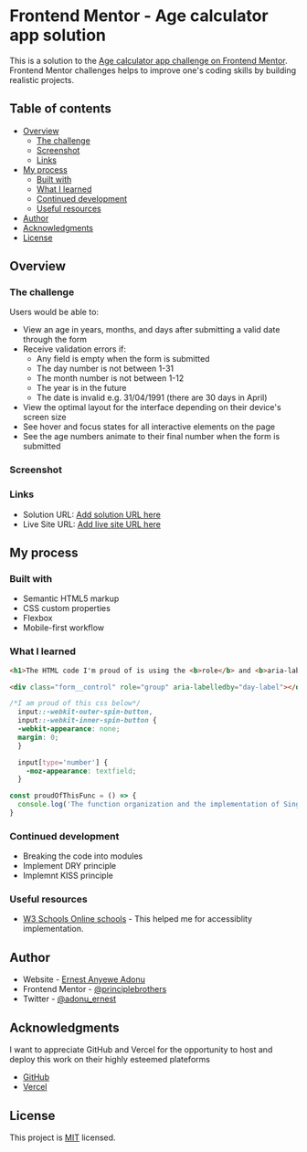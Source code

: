# Frontend Mentor - Age calculator app solution

This is a solution to the [Age calculator app challenge on Frontend Mentor](https://www.frontendmentor.io/challenges/age-calculator-app-dF9DFFpj-Q). Frontend Mentor challenges helps to improve one's coding skills by building realistic projects.

## Table of contents

- [Overview](#overview)
  - [The challenge](#the-challenge)
  - [Screenshot](#screenshot)
  - [Links](#links)
- [My process](#my-process)
  - [Built with](#built-with)
  - [What I learned](#what-i-learned)
  - [Continued development](#continued-development)
  - [Useful resources](#useful-resources)
- [Author](#author)
- [Acknowledgments](#acknowledgments)
- [License](#license)

## Overview

### The challenge

Users would be able to:

- View an age in years, months, and days after submitting a valid date through the form
- Receive validation errors if:
  - Any field is empty when the form is submitted
  - The day number is not between 1-31
  - The month number is not between 1-12
  - The year is in the future
  - The date is invalid e.g. 31/04/1991 (there are 30 days in April)
- View the optimal layout for the interface depending on their device's screen size
- See hover and focus states for all interactive elements on the page
- See the age numbers animate to their final number when the form is submitted

### Screenshot

### Links

- Solution URL: [Add solution URL here](https://your-solution-url.com)
- Live Site URL: [Add live site URL here](https://your-live-site-url.com)

## My process

### Built with

- Semantic HTML5 markup
- CSS custom properties
- Flexbox
- Mobile-first workflow

### What I learned

```html
<h1>The HTML code I'm proud of is using the <b>role</b> and <b>aria-labelledby</b> for accessibility</h1>

<div class="form__control" role="group" aria-labelledby="day-label"></div>
```

```css
/*I am proud of this css below*/
  input::-webkit-outer-spin-button,
  input::-webkit-inner-spin-button {
  -webkit-appearance: none;
  margin: 0;
  }

  input[type='number'] {
    -moz-appearance: textfield;
  }
```

```js
const proudOfThisFunc = () => {
  console.log('The function organization and the implementation of Single Responsibility principle is what I am proud. 🎉')
}
```

### Continued development

- Breaking the code into modules
- Implement DRY principle
- Implemnt KISS principle

### Useful resources

- [W3 Schools Online schools](https://www.w3schools.com/) - This helped me for accessiblity implementation.

## Author

- Website - [Ernest Anyewe Adonu](https://eaadonu-principlebrothers.vercel.app)
- Frontend Mentor - [@principlebrothers](https://www.frontendmentor.io/profile/principlebrothers)
- Twitter - [@adonu_ernest](https://twitter.com/adonu_ernest)

## Acknowledgments

I want to appreciate GitHub and Vercel for the opportunity to host and deploy this work on their highly esteemed plateforms

- [GitHub](https://github.com/)
- [Vercel](https://vercel.com/)

## License

This project is [MIT](./LICENSE) licensed.
